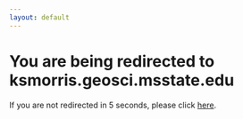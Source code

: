 ```yaml
---
layout: default
---
```


# You are being redirected to ksmorris.geosci.msstate.edu

If you are not redirected in 5 seconds, please click [here](https://ksmorris.geosci.msstate.edu).

<meta http-equiv="refresh" content="5;url=https://ksmorris.geosci.msstate.edu">
